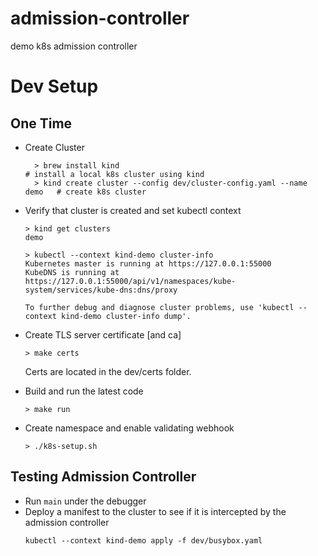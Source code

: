 # admission-controller
demo k8s admission controller

# Dev Setup
## One Time
- Create Cluster
    ```shell
      > brew install kind                                                  # install a local k8s cluster using kind
      > kind create cluster --config dev/cluster-config.yaml --name demo   # create k8s cluster 
    ```
- Verify that cluster is created and set kubectl context
    ```shell
    > kind get clusters
    demo
    
    > kubectl --context kind-demo cluster-info
    Kubernetes master is running at https://127.0.0.1:55000
    KubeDNS is running at https://127.0.0.1:55000/api/v1/namespaces/kube-system/services/kube-dns:dns/proxy
    
    To further debug and diagnose cluster problems, use 'kubectl --context kind-demo cluster-info dump'.
    ```
- Create TLS server certificate [and ca]
  ```shell
  > make certs 
  ```
  Certs are located in the dev/certs folder.

- Build and run the latest code
  ```shell
  > make run
  ```
- Create namespace and enable validating webhook
  ```shell
  > ./k8s-setup.sh
  ```
  
## Testing Admission Controller
- Run `main` under the debugger
- Deploy a manifest to the cluster to see if it is intercepted by the admission controller
  ```
  kubectl --context kind-demo apply -f dev/busybox.yaml
  ```